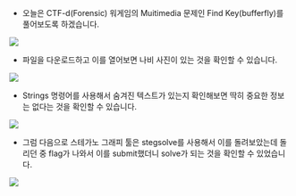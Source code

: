 - 오늘은 CTF-d(Forensic) 워게임의 Muitimedia 문제인 Find Key(bufferfly)를 풀어보도록 하겠습니다.

![](https://images.velog.io/images/dsph9245/post/056a6057-cfcb-4215-a63c-ee1168aaf465/5.png)

- 파일을 다운로드하고 이를 열어보면 나비 사진이 있는 것을 확인할 수 있습니다.

![](https://images.velog.io/images/dsph9245/post/f36bb620-181a-4e37-b6f9-5d8b5adadadd/6.png)

- Strings 명령어를 사용해서 숨겨진 텍스트가 있는지 확인해보면 딱히 중요한 정보는 없다는 것을 확인할 수 있습니다.

![](https://images.velog.io/images/dsph9245/post/fb4cc6a1-51da-487b-a734-936aa8b2ee99/7.png)

- 그럼 다음으로 스테가노 그래피 툴은 stegsolve를 사용해서 이를 돌려보았는데 돌리던 중 flag가 나와서 이를 submit했더니 solve가 되는 것을 확인할 수 있었습니다.

![](https://images.velog.io/images/dsph9245/post/b02c8d34-68c9-4653-90fe-ad495735d594/8.png)
